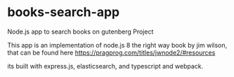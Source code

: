 # books-search-app
Node.js app to search books on gutenberg Project

This app is an implementation of node.js 8 the right way book by jim wilson, that can be found here https://pragprog.com/titles/jwnode2/#resources

its built with express.js, elasticsearch, and typescript and webpack.
